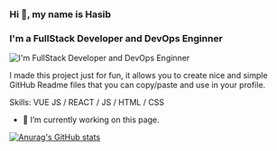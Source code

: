 
### Hi 👋, my name is Hasib
### I'm a FullStack Developer and DevOps Enginner
![I'm FullStack Developer and DevOps Enginner](https://arturssmirnovs.github.io/github-profile-readme-generator/images/banner.png)

I made this project just for fun, it allows you to create nice and simple GitHub Readme files that you can copy/paste and use in your profile.

Skills: VUE JS / REACT / JS / HTML / CSS

- 🔭 I’m currently working on this page. 

[![Anurag's GitHub stats](https://github-readme-stats.vercel.app/api?username=am-hasib&show_icons=true&theme=synthwave)](https://github.com/anuraghazra/github-readme-stats)
